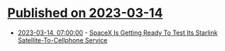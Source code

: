 # [Published on 2023-03-14](index.md)

* [2023-03-14, 07:00:00](https://tech.slashdot.org/story/23/03/14/0440203/spacex-is-getting-ready-to-test-its-starlink-satellite-to-cellphone-service?utm_source=rss1.0mainlinkanon&utm_medium=feed) - [SpaceX Is Getting Ready To Test Its Starlink Satellite-To-Cellphone Service](https://tech.slashdot.org/story/23/03/14/0440203/spacex-is-getting-ready-to-test-its-starlink-satellite-to-cellphone-service?utm_source=rss1.0mainlinkanon&utm_medium=feed)
